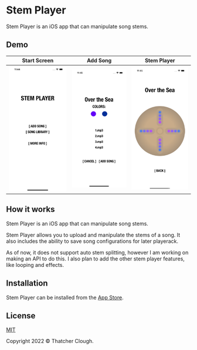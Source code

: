 # Stem Player
Stem Player is an iOS app that can manipulate song stems.

## Demo
Start Screen|Add Song|Stem Player
:-------------------------:|:-------------------------:|:-------------------------:
![](./images/6.5/6.5_1.png)|![](./images/6.5/6.5_2.png)|![](./images/6.5/6.5_3.png)

## How it works
Stem Player is an iOS app that can manipulate song stems.

Stem Player allows you to upload and manipulate the stems of a song. It also includes the ability to save song configurations for later playerack. 

As of now, it does not support auto stem splitting, however I am working on making an API to do this. I also plan to add the other stem player features, like looping and effects.

## Installation
Stem Player can be installed from the [App Store](https://apps.apple.com/us/app/stem-player-remake-the-music/id1612768741).

## License
[MIT](https://choosealicense.com/licenses/mit/)

Copyright 2022 © Thatcher Clough.
